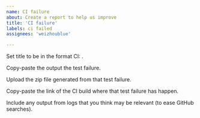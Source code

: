 ```yaml
---
name: CI failure
about: Create a report to help us improve
title: 'CI failure'
labels: ci failed
assignees: 'weizhoublue'

---
```


Set title to be in the format CI: <test-name>.

Copy-paste the output the test failure.

Upload the zip file generated from that test failure.

Copy-paste the link of the CI build where that test failure has happen.

Include any output from logs that you think may be relevant (to ease GitHub searches).
